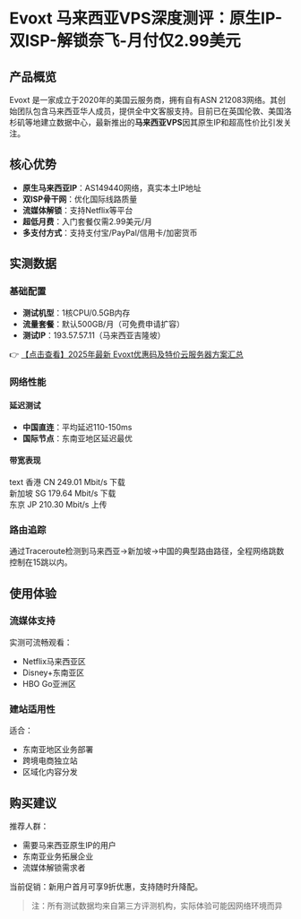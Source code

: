 # Evoxt 马来西亚VPS深度测评：原生IP-双ISP-解锁奈飞-月付仅2.99美元

## 产品概览

Evoxt 是一家成立于2020年的美国云服务商，拥有自有ASN 212083网络。其创始团队包含马来西亚华人成员，提供全中文客服支持。目前已在英国伦敦、美国洛杉矶等地建立数据中心，最新推出的**马来西亚VPS**因其原生IP和超高性价比引发关注。

## 核心优势

- **原生马来西亚IP**：AS149440网络，真实本土IP地址
- **双ISP骨干网**：优化国际线路质量
- **流媒体解锁**：支持Netflix等平台
- **超低月费**：入门套餐仅需2.99美元/月
- **多支付方式**：支持支付宝/PayPal/信用卡/加密货币

## 实测数据

### 基础配置
- **测试机型**：1核CPU/0.5GB内存
- **流量套餐**：默认500GB/月（可免费申请扩容）
- **测试IP**：193.57.57.11（马来西亚吉隆坡）

👉 [【点击查看】2025年最新 Evoxt优惠码及特价云服务器方案汇总](https://bit.ly/evoxt)

### 网络性能
#### 延迟测试
- **中国直连**：平均延迟110-150ms
- **国际节点**：东南亚地区延迟最优

#### 带宽表现
text
香港 CN  249.01 Mbit/s 下载  
新加坡 SG  179.64 Mbit/s 下载  
东京 JP  210.30 Mbit/s 上传

### 路由追踪
通过Traceroute检测到马来西亚→新加坡→中国的典型路由路径，全程网络跳数控制在15跳以内。

## 使用体验

### 流媒体支持
实测可流畅观看：
- Netflix马来西亚区
- Disney+东南亚区
- HBO Go亚洲区

### 建站适用性
适合：
- 东南亚地区业务部署
- 跨境电商独立站
- 区域化内容分发

## 购买建议

推荐人群：
- 需要马来西亚原生IP的用户
- 东南亚业务拓展企业
- 流媒体解锁需求者

当前促销：新用户首月可享9折优惠，支持随时升降配。

> 注：所有测试数据均来自第三方评测机构，实际体验可能因网络环境而异